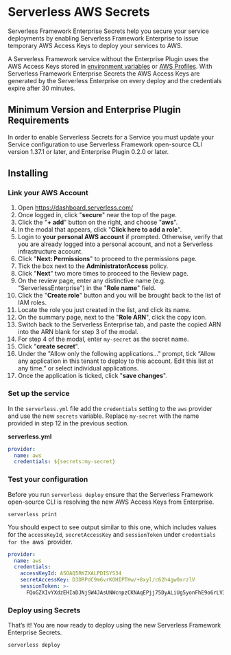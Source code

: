 # Serverless AWS Secrets

Serverless Framework Enterprise Secrets help you secure your service deployments by enabling Serverless Framework Enterprise to issue temporary AWS Access Keys to deploy your services to AWS.

A Serverless Framework service without the Enterprise Plugin uses the AWS Access Keys stored in [environment variables](https://serverless.com/framework/docs/providers/aws/guide/credentials/) or [AWS Profiles](https://serverless.com/framework/docs/providers/aws/guide/credentials/). With Serverless Framework Enterprise Secrets the AWS Access Keys are generated by the Serverless Enterprise on every deploy and the credentials expire after 30 minutes.

## Minimum Version and Enterprise Plugin Requirements

In order to enable Serverless Secrets for a Service you must update your Service configuration to use Serverless Framework open-source CLI version 1.37.1 or later, and Enterprise Plugin 0.2.0 or later.

## Installing


### Link your AWS Account

1. Open https://dashboard.serverless.com/
2. Once logged in, click "**secure**" near the top of the page.
3. Click the "**+ add**" button on the right, and choose "**aws**".
4. In the modal that appears, click "**Click here to add a role**".
5. Login to **your personal AWS account** if prompted. Otherwise, verify that you are already logged into a personal account, and not a Serverless infrastructure account.
6. Click "**Next: Permissions**" to proceed to the permissions page.
7. Tick the box next to the **AdministratorAccess** policy.
8. Click "**Next**" two more times to proceed to the Review page.
7. On the review page, enter any distinctive name (e.g. "ServerlessEnterprise") in the "**Role name**" field.
8. Click the "**Create role**" button and you will be brought back to the list of IAM roles.
9. Locate the role you just created in the list, and click its name.
10. On the summary page, next to the "**Role ARN**", click the copy icon.
11. Switch back to the Serverless Enterprise tab, and paste the copied ARN into the ARN blank for step 3 of the modal.
12. For step 4 of the modal, enter `my-secret` as the secret name.
13. Click "**create secret**".
14. Under the "Allow only the following applications..." prompt, tick “Allow any application in this tenant to deploy to this account. Edit this list at any time.” or select individual applications.
15. Once the application is ticked, click "**save changes**".

### Set up the service

In the `serverless.yml` file add the `credentials` setting to the `aws` provider and use the new `secrets` variable.  Replace `my-secret` with the name provided in step 12 in the previous section. 

**serverless.yml**
```yaml
provider:
  name: aws
  credentials: ${secrets:my-secret}
```

### Test your configuration

Before you run `serverless deploy` ensure that the Serverless Framework open-source CLI is resolving the new AWS Access Keys from Enterprise.

```
serverless print
```

You should expect to see output similar to this one, which includes values for the `accessKeyId`, `secretAccessKey` and `sessionToken` under `credentials for the `aws` provider.

```yaml
provider:
  name: aws
  credentials:
    accessKeyId: ASOAQ5RKZXALPDISYS34
    secretAccessKey: D3DRPdC9m6vrKOHIPTHw/+8xyl/c62h4gw0xrzlV
    sessionToken: >-
      FQoGZXIvYXdzEHIaDJNjSW4JAsUNWcnpzCKNAqEPjj75DyALiUg5yonFhE9o6rLV3VgH+dg4tZ9WuZBvS1V6Cf8/Tk8cpf7vE3cDrpEDXpNm1Q51bwJnQk7L1S+E5hFK9CFIE/ICyv5HLmxyWqtDHgyyExYljwnovlQz5azmvKJLCjeMF
```

### Deploy using Secrets

That’s it! You are now ready to deploy using the new Serverless Framework Enterprise Secrets.

```
serverless deploy
```
